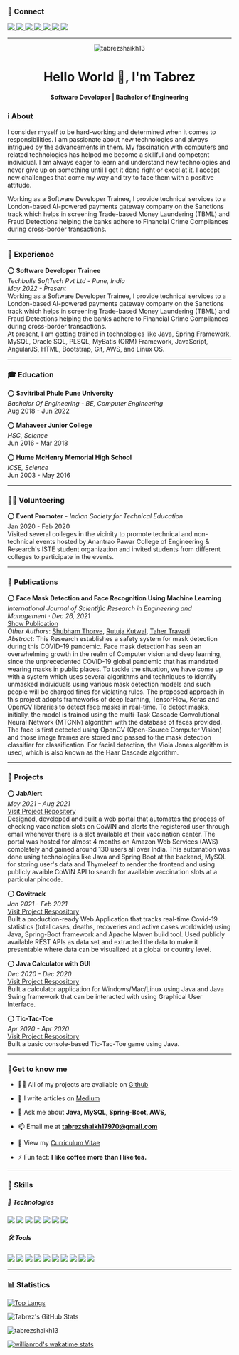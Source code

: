 <h3 align="left">🤝 Connect</h3>

<a href="https://linkedin.com/in/tabrezshaikh13" target="blank">
<img src="https://img.shields.io/badge/linkedin-%230077B5.svg?style=for-the-badge&logo=linkedin&logoColor=white">
</a>
<a href="https://github.com/tabrezshaikh13" target="blank">
<img src="https://img.shields.io/badge/github-%23121011.svg?style=for-the-badge&logo=github&logoColor=white">
</a>
<a href="https://stackoverflow.com/users/11885645/tabrezshaikh13" target="blank">
<img src="https://img.shields.io/badge/-Stackoverflow-FE7A16?style=for-the-badge&logo=stack-overflow&logoColor=white">
</a>
<a href="https://tabrezshaikh13.medium.com/" target="blank">
<img src="https://img.shields.io/badge/Medium-12100E?style=for-the-badge&logo=medium&logoColor=white">
</a>
<a href="https://leetcode.com/tabrezshaikh13/" target="blank">
<img src="https://img.shields.io/badge/LeetCode-000000?style=for-the-badge&logo=LeetCode&logoColor=#d16c06">
</a>
<a href="https://instagram.com/tabrezshaikh13" target="blank">
<img src="https://img.shields.io/badge/Instagram-%23E4405F.svg?style=for-the-badge&logo=Instagram&logoColor=white">
</a>
<a href="https://twitter.com/tabrez_shaikh13" target="blank">
<img src="https://img.shields.io/badge/Twitter-%231DA1F2.svg?style=for-the-badge&logo=Twitter&logoColor=white">
</a>
<hr>
<p align="center"> <img  src="https://komarev.com/ghpvc/?username=tabrezshaikh13&label=Profile%20views&color=0e75b6&style=flat" alt="tabrezshaikh13" /> </p>

<h1 align="center">Hello World 👋, I'm Tabrez</h1>
<h4 align="center">Software Developer | Bachelor of Engineering </h4>

<h3>ℹ️ About</h3>
<p> I consider myself to be hard-working and determined when it comes to responsibilities. I am passionate about new technologies and always intrigued by the advancements in them. My fascination with computers and related technologies has helped me become a skillful and competent individual. I am always eager to learn and understand new technologies and never give up on something until I get it done right or excel at it. I accept new challenges that come my way and try to face them with a positive attitude.

Working as a Software Developer Trainee, I provide technical services to a London-based AI-powered payments gateway company on the Sanctions track which helps in screening Trade-based Money Laundering (TBML) and Fraud Detections helping the banks adhere to Financial Crime Compliances during cross-border transactions.</p>
<hr>

<h3>🏢 Experience</h3>

 ⭕ **Software Developer Trainee**<br>
 *Techbulls SoftTech Pvt Ltd - Pune, India*<br>
 *May 2022 - Present*<br>
 Working as a Software Developer Trainee, I provide technical services to a London-based AI-powered payments gateway company on the Sanctions track which helps in     screening Trade-based Money Laundering (TBML) and Fraud Detections helping the banks adhere to Financial Crime Compliances during cross-border transactions.<br>
At present, I am getting trained in technologies like Java, Spring Framework, MySQL, Oracle SQL, PLSQL, MyBatis (ORM) Framework, JavaScript, AngularJS, HTML, Bootstrap, Git, AWS, and Linux OS.


<hr>
<h3>🎓 Education</h3>

 ⭕ **Savitribai Phule Pune University**  
 *Bachelor Of Engineering - BE, Computer Engineering*  
 Aug 2018 - Jun 2022
 
 ⭕ **Mahaveer Junior College**  
*HSC, Science*  
Jun 2016 - Mar 2018

 ⭕ **Hume McHenry Memorial High School**  
*ICSE, Science*  
Jun 2003 - May 2016
<hr>
<h3>🙋‍♂️ Volunteering</h3>

 ⭕ **Event Promoter** - *Indian Society for Technical Education*  
Jan 2020 - Feb 2020  
Visited several colleges in the vicinity to promote technical and non-technical events hosted by Anantrao Pawar College of Engineering & Research's ISTE student organization and invited students from different colleges to participate in the events.
<hr>

<h3>📰 Publications</h3>

 ⭕ **Face Mask Detection and Face Recognition Using Machine Learning**  
*International Journal of Scientific Research in Engineering and Management · Dec 26, 2021*  
[Show Publication](https://ijsrem.com/download/face-mask-detection-and-face-recognition-using-machine-learning/)  
*Other Authors*: [Shubham Thorve](https://www.linkedin.com/in/shubhamthorve?lipi=urn%3Ali%3Apage%3Ad_flagship3_profile_view_base_publication_authors%3Bs1cn9tU7QHGB7tPX4lYUZA%3D%3D), [Rutuja Kutwal](https://www.linkedin.com/in/rutujakutwal?lipi=urn%3Ali%3Apage%3Ad_flagship3_profile_view_base_publication_authors%3Bs1cn9tU7QHGB7tPX4lYUZA%3D%3D), [Taher Travadi](https://www.linkedin.com/in/taher-travadi?lipi=urn%3Ali%3Apage%3Ad_flagship3_profile_view_base_publication_authors%3Bs1cn9tU7QHGB7tPX4lYUZA%3D%3D)  
*Abstract*: This Research establishes a safety system for mask detection during this COVID-19 pandemic. Face mask detection has seen an overwhelming growth in the realm of Computer vision and deep learning, since the unprecedented COVID-19 global pandemic that has mandated wearing masks in public places. To tackle the situation, we have come up with a system which uses several algorithms and techniques to identify unmasked individuals using various mask detection models and such people will be charged fines for violating rules. The proposed approach in this project adopts frameworks of deep learning, TensorFlow, Keras and OpenCV libraries to detect face masks in real-time. To detect masks, initially, the model is trained using the multi-Task Cascade Convolutional Neural Network (MTCNN) algorithm with the database of faces provided. The face is first detected using OpenCV (Open-Source Computer Vision) and those image frames are stored and passed to the mask detection classifier for classification. For facial detection, the Viola Jones algorithm is used, which is also known as the Haar Cascade algorithm.
<hr>

<h3>🧩 Projects</h3>

 ⭕ **JabAlert**  
*May 2021 - Aug 2021*  
[Visit Project Repository](https://github.com/tabrezshaikh13/jabalert)  
Designed, developed and built a web portal that automates the process of checking vaccination slots on CoWIN and alerts the registered user through email whenever there is a slot available at their vaccination center. The portal was hosted for almost 4 months on Amazon Web Services (AWS) completely and gained around 130 users all over India. This automation was done using technologies like Java and Spring Boot at the backend, MySQL for storing user's data and Thymeleaf to render the frontend and using publicly avaible CoWIN API to search for available vaccination slots at a particular pincode.

⭕ **Covitrack**  
*Jan 2021 - Feb 2021*  
[Visit Project Respository](https://github.com/tabrezshaikh13/covitrack)  
Built a production-ready Web Application that tracks real-time Covid-19 statistics (total cases, deaths, recoveries and active cases worldwide) using Java, Spring-Boot framework and Apache Maven build tool. Used publicly available REST APIs as data set and extracted the data to make it presentable where data can be visualized at a global or country level.

⭕ **Java Calculator with GUI**  
*Dec 2020 - Dec 2020*  
[Visit Project Respository](https://github.com/tabrezshaikh13/java-swing-calculator)  
Built a calculator application for Windows/Mac/Linux using Java and Java Swing framework that can be interacted with using Graphical User Interface.

⭕ **Tic-Tac-Toe**  
*Apr 2020 - Apr 2020*  
[Visit Project Respository](https://github.com/tabrezshaikh13/tictactoe)  
Built a basic console-based Tic-Tac-Toe game using Java.
<hr>
<h3>🧍Get to know me</h3>

- 👨‍💻 All of my projects are available on [Github](https://github.com/tabrezshaikh13?tab=repositories)  
  
- 📝 I write articles on [Medium](https://tabrezshaikh13.medium.com)  
  
- 💬 Ask me about **Java, MySQL, Spring-Boot, AWS,**  
  
- 📫 Email me at **tabrezshaikh17970@gmail.com**  
  
- 📄 View my [Curriculum Vitae](https://s3.us-west-2.amazonaws.com/secure.notion-static.com/cb9bf5d4-4b0a-4a14-8baf-25dd9c606d0b/TabrezShaikh-CV-D10.pdf?X-Amz-Algorithm=AWS4-HMAC-SHA256&X-Amz-Content-Sha256=UNSIGNED-PAYLOAD&X-Amz-Credential=AKIAT73L2G45EIPT3X45%2F20220905%2Fus-west-2%2Fs3%2Faws4_request&X-Amz-Date=20220905T151704Z&X-Amz-Expires=86400&X-Amz-Signature=89bd10484d52c52d5903876fca22dc941bfa3a8eeaee0acc241aee9094b02f31&X-Amz-SignedHeaders=host&response-content-disposition=filename%20%3D%22TabrezShaikh-CV-D10.pdf%22&x-id=GetObject)  
  
- ⚡ Fun fact: **I like coffee more than I like tea.**
<hr>

<h3  align="left">🧠 Skills</h3>
<h5>📡 Technologies</h5>
<p>
<img src="https://img.shields.io/badge/java-%23ED8B00.svg?style=for-the-badge&logo=java&logoColor=white">
<img src="https://img.shields.io/badge/mysql-%2300f.svg?style=for-the-badge&logo=mysql&logoColor=white">
<img src="https://img.shields.io/badge/spring-%236DB33F.svg?style=for-the-badge&logo=spring&logoColor=white">
<img src="https://img.shields.io/badge/AWS-%23FF9900.svg?style=for-the-badge&logo=amazon-aws&logoColor=white">
<img src="https://img.shields.io/badge/c++-%2300599C.svg?style=for-the-badge&logo=c%2B%2B&logoColor=white">
<img src="https://img.shields.io/badge/html5-%23E34F26.svg?style=for-the-badge&logo=html5&logoColor=white">
<img src="https://img.shields.io/badge/bootstrap-%23563D7C.svg?style=for-the-badge&logo=bootstrap&logoColor=white">
</p>

<h5>🛠️ Tools</h5>
<p>
<img src="https://img.shields.io/badge/Visual%20Studio%20Code-0078d7.svg?style=for-the-badge&logo=visual-studio-code&logoColor=white">
<img src="https://img.shields.io/badge/Apache%20Maven-C71A36?style=for-the-badge&logo=Apache%20Maven&logoColor=white">
<img src="https://img.shields.io/badge/Thymeleaf-%23005C0F.svg?style=for-the-badge&logo=Thymeleaf&logoColor=white">
<img src="https://img.shields.io/badge/git-%23F05033.svg?style=for-the-badge&logo=git&logoColor=white">
<img src="https://img.shields.io/badge/github-%23121011.svg?style=for-the-badge&logo=github&logoColor=white">
<img src="https://img.shields.io/badge/Postman-FF6C37?style=for-the-badge&logo=postman&logoColor=white">
<img src="https://img.shields.io/badge/figma-%23F24E1E.svg?style=for-the-badge&logo=figma&logoColor=white">
<img src="https://img.shields.io/badge/IntelliJIDEA-000000.svg?style=for-the-badge&logo=intellij-idea&logoColor=white">
<img src="https://img.shields.io/badge/Notion-%23000000.svg?style=for-the-badge&logo=notion&logoColor=white)">
<img src="https://img.shields.io/badge/-Stackoverflow-FE7A16?style=for-the-badge&logo=stack-overflow&logoColor=white">
</p>

<hr>

<h3>📊 Statistics</h3>

[![Top Langs](https://github-readme-stats.vercel.app/api/top-langs/?username=tabrezshaikh13&langs_count=4&theme=tokyonight&layout=compact)](https://github.com/anuraghazra/github-readme-stats)

![Tabrez's GitHub Stats](https://github-readme-stats.vercel.app/api?username=tabrezshaikh13&show_icons=true&theme=tokyonight)

<img align="center" src="https://github-readme-streak-stats.herokuapp.com/?user=tabrezshaikh13&theme=tokyonight" alt="tabrezshaikh13" />

[![willianrod's wakatime stats](https://github-readme-stats.vercel.app/api/wakatime?username=tabrezshaikh13&theme=tokyonight)](https://github.com/anuraghazra/github-readme-stats)
